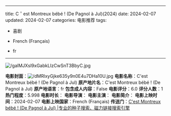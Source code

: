 
---
title: C＇est Montreux bébé ! (De Pagnol à Jul)(2024)
date: 2024-02-07
updated: 2024-02-07
categories: 电影推荐
tags:

- 喜剧

- French (Français)
- fr
---

<img src="https://image.tmdb.org/t/p/original/galMJXsl9xGabkLIzCwSnT3BbyC.jpg" alt="/galMJXsl9xGabkLIzCwSnT3BbyC.jpg" title="/galMJXsl9xGabkLIzCwSnT3BbyC.jpg">

**电影封面**：<img src="https://image.tmdb.org/t/p/w200/dMRlxyGjke635y9n0E4u7DHa10U.jpg" alt="/dMRlxyGjke635y9n0E4u7DHa10U.jpg" title="/dMRlxyGjke635y9n0E4u7DHa10U.jpg">
**电影名称**：C'est Montreux bébé ! (De Pagnol à Jul)
**原产地片名**：C'est Montreux bébé ! (De Pagnol à Jul)
**原产地语言**：fr
**包含成人内容**：False
**电影评分**：6.0
**评分人数**：1
**热门程度**：5.998
**电影时长**：
**电影导演**：
**电影主演**：
**电影简介**：
**电影上映时间**：2024-02-07
**电影上映国家**：French (Français)
**传送门**：[C'est Montreux bébé ! (De Pagnol à Jul) |专业的种子搜索、磁力链接搜索引擎](https://movie.amd794.com:2083/?search=C%27est%20Montreux%20b%C3%A9b%C3%A9%20%21%20%28De%20Pagnol%20%C3%A0%20Jul%29&ordering=&mode=match_phrase&page_size=10&page=1)

